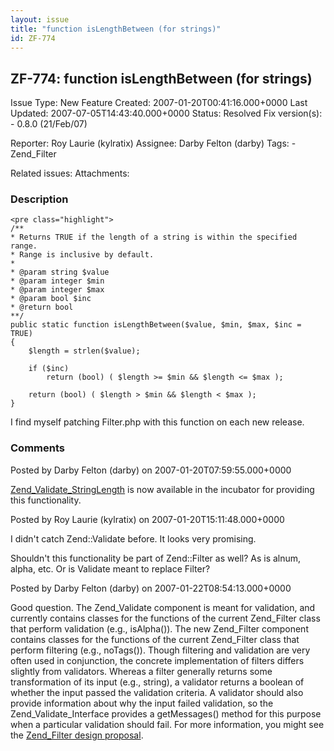 ```yaml
---
layout: issue
title: "function isLengthBetween (for strings)"
id: ZF-774
---
```


ZF-774: function isLengthBetween (for strings)
----------------------------------------------

 Issue Type: New Feature Created: 2007-01-20T00:41:16.000+0000 Last Updated: 2007-07-05T14:43:40.000+0000 Status: Resolved Fix version(s): - 0.8.0 (21/Feb/07)
 
 Reporter:  Roy Laurie (kylratix)  Assignee:  Darby Felton (darby)  Tags: - Zend\_Filter
 
 Related issues: 
 Attachments: 
### Description

 
    <pre class="highlight">
    /**
    * Returns TRUE if the length of a string is within the specified range.
    * Range is inclusive by default.
    *
    * @param string $value
    * @param integer $min
    * @param integer $max
    * @param bool $inc
    * @return bool
    **/
    public static function isLengthBetween($value, $min, $max, $inc = TRUE)
    {
        $length = strlen($value);
    
        if ($inc)
            return (bool) ( $length >= $min && $length <= $max );
    
        return (bool) ( $length > $min && $length < $max );
    }


I find myself patching Filter.php with this function on each new release.

 

 

### Comments

Posted by Darby Felton (darby) on 2007-01-20T07:59:55.000+0000

[Zend\_Validate\_StringLength](http://framework.zend.com/fisheye/browse/Zend_Framework/trunk/incubator/library/Zend/Validate/StringLength.php) is now available in the incubator for providing this functionality.

 

 

Posted by Roy Laurie (kylratix) on 2007-01-20T15:11:48.000+0000

I didn't catch Zend::Validate before. It looks very promising.

Shouldn't this functionality be part of Zend::Filter as well? As is alnum, alpha, etc. Or is Validate meant to replace Filter?

 

 

Posted by Darby Felton (darby) on 2007-01-22T08:54:13.000+0000

Good question. The Zend\_Validate component is meant for validation, and currently contains classes for the functions of the current Zend\_Filter class that perform validation (e.g., isAlpha()). The new Zend\_Filter component contains classes for the functions of the current Zend\_Filter class that perform filtering (e.g., noTags()). Though filtering and validation are very often used in conjunction, the concrete implementation of filters differs slightly from validators. Whereas a filter generally returns some transformation of its input (e.g., string), a validator returns a boolean of whether the input passed the validation criteria. A validator should also provide information about why the input failed validation, so the Zend\_Validate\_Interface provides a getMessages() method for this purpose when a particular validation should fail. For more information, you might see the [Zend\_Filter design proposal](http://framework.zend.com/wiki/x/Wi8).

 

 